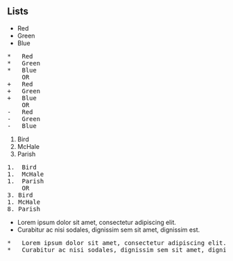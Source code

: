 ## Lists  
*   Red
*   Green
*   Blue

<pre>
*   Red  
*   Green  
*   Blue
	OR
+   Red  
+   Green  
+   Blue  
	OR
-   Red  
-   Green  
-   Blue   
</pre>

1.  Bird
1.  McHale
1.  Parish
<pre>
1.  Bird
1.  McHale
1.  Parish
	OR
3. Bird
1. McHale
8. Parish
</pre>
*	Lorem ipsum dolor sit amet, consectetur adipiscing elit. 
*	Curabitur ac nisi sodales, dignissim sem sit amet, dignissim est. 

<pre>
*	Lorem ipsum dolor sit amet, consectetur adipiscing elit. 
*	Curabitur ac nisi sodales, dignissim sem sit amet, dignissim est. 
</pre>
